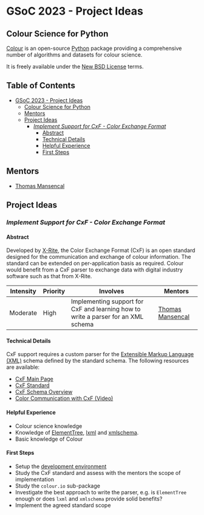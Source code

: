 # GSoC 2023 - Project Ideas

## Colour Science for Python

[Colour](https://github.com/colour-science/colour) is an open-source [Python](https://www.python.org/) package providing a comprehensive number of
algorithms and datasets for colour science.

It is freely available under the [New BSD License](https://opensource.org/licenses/BSD-3-Clause) terms.

## Table of Contents <!-- omit in toc -->

- [GSoC 2023 - Project Ideas](#gsoc-2023---project-ideas)
  - [Colour Science for Python](#colour-science-for-python)
  - [Mentors](#mentors)
  - [Project Ideas](#project-ideas)
    - [*Implement Support for CxF - Color Exchange Format*](#implement-support-for-cxf---color-exchange-format)
      - [Abstract](#abstract)
      - [Technical Details](#technical-details)
      - [Helpful Experience](#helpful-experience)
      - [First Steps](#first-steps)

## Mentors

- [Thomas Mansencal](https://github.com/KelSolaar)

## Project Ideas

### *Implement Support for CxF - Color Exchange Format*

#### Abstract

Developed by [X-Rite](https://www.xrite.com), the Color Exchange Format (CxF)
is an open standard designed for the communication and exchange of colour
information. The standard can be extended on per-application basis as required.
Colour would benefit from a CxF parser to exchange data with digital industry
software such as that from X-Rite.

| **Intensity** | **Priority** | **Involves**                                                                      | **Mentors**                                      |
|---------------|--------------|-----------------------------------------------------------------------------------|--------------------------------------------------|
| Moderate      | High         | Implementing support for CxF and learning how to write a parser for an XML schema | [Thomas Mansencal](https://github.com/KelSolaar) |

#### Technical Details

CxF support requires a custom parser for the
[Extensible Markup Language (XML)](https://en.wikipedia.org/wiki/XML) schema
defined by the standard schema. The following resources are available:

- [CxF Main Page](https://www.xrite.com/categories/digital-color-standards/color-exchange-format-cxf)
- [CxF Standard](https://www.xrite.com/-/media/xrite/files/literature/misc/c/cxf_standard_en.pdf)
- [CxF Schema Overview](https://www.xrite.com/-/media/xrite/files/literature/misc/c/cxf3_schema_overview_en.pdf)
- [Color Communication with CxF (Video)](https://vimeo.com/138970501)

#### Helpful Experience

- Colour science knowledge
- Knowledge of [ElementTree](https://docs.python.org/3/library/xml.etree.elementtree.html), [lxml](https://lxml.de) and [xmlschema](https://xmlschema.readthedocs.io).
- Basic knowledge of Colour

#### First Steps

- Setup the [development environment](https://www.colour-science.org/contributing/#contributing-code)
- Study the CxF standard and assess with the mentors the scope of implementation
- Study the `colour.io` sub-package
- Investigate the best approach to write the parser, e.g. is `ElementTree` enough or does `lxml` and `xmlschema` provide solid benefits?
- Implement the agreed standard scope
  